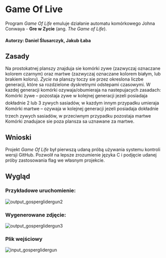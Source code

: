# Game Of Live
Program _Game Of Life_ emuluje działanie automatu komórkowego Johna Conwaya - **Gre w Zycie** (ang. _The Game of Life_).  
#### Autorzy: Daniel Ślusarczyk, Jakub Łaba

## Zasady
Na prostokatnej planszy znajduja sie komórki zywe (zazwyczaj oznaczane kolorem czarnym) oraz martwe (zazwyczaj oznaczane kolorem białym, lub brakiem koloru). _Zycie_ na planszy toczy sie przez okreslona liczbe generacji, które sa rozdzielone dyskretnymi odstepami czasowymi. W kazdej generacji komórki ozywaja/obumieraja na nastepujacych
zasadach:  
 Komórki żywe – pozostaja zywe w kolejnej generacji jezeli posiadaja dokładnie 2 lub 3 zywych sasiadów, w kazdym innym przypadku umieraja  
 Komórki martwe – ozywaja w kolejnej generacji jezeli posiadaja dokładnie trzech zywych sasiadów, w przeciwnym przypadku pozostaja martwe  
Komórki znadujace sie poza plansza sa uznawane za martwe.

## Wnioski
Projekt _Game Of Life_ był pierwszą udaną próbą używania systemu kontroli wersji GitHub. Pozwolił na lepsze zrozumienie języka C i podjęcie udanej próby zastosowania flag we własnym projekcie.

## Wygląd
### Przykładowe uruchomienie:
![output_gosperglidergun2](https://user-images.githubusercontent.com/74370363/125439847-fc47b977-9030-447d-9f4b-7c2a551e3c85.png)
### Wygenerowane zdjęcie:
![output_gosperglidergun3](https://user-images.githubusercontent.com/74370363/125439903-f3e09787-b159-4543-9a92-8fda0ef6777a.png)

### Plik wejściowy
![input_gosperglidergun](https://user-images.githubusercontent.com/74370363/125440207-fe817715-f6b1-40e8-a31d-51491fd73571.png)
